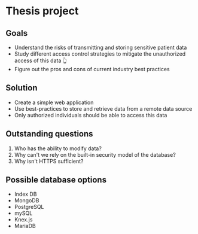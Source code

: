 # Thesis project

## Goals

- Understand the risks of transmitting and storing sensitive patient data
- Study different access control strategies to mitigate the unauthorized access of this data 👆
- Figure out the pros and cons of current industry best practices

## Solution

- Create a simple web application
- Use best-practices to store and retrieve data from a remote data source
- Only authorized individuals should be able to access this data

## Outstanding questions

1.  Who has the ability to modify data?
2.  Why can't we rely on the built-in security model of the database?
3.  Why isn't HTTPS sufficient?

## Possible database options

- Index DB
- MongoDB
- PostgreSQL
- mySQL
- Knex.js
- MariaDB

